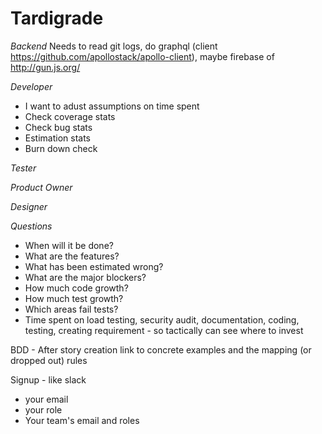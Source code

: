 Tardigrade
==========

*Backend*
Needs to read git logs, do graphql (client https://github.com/apollostack/apollo-client), maybe firebase of http://gun.js.org/ 

*Developer*
- I want to adust assumptions on time spent
- Check coverage stats
- Check bug stats
- Estimation stats
- Burn down check

*Tester*

*Product Owner*

*Designer*

*Questions*

- When will it be done?
- What are the features?
- What has been estimated wrong?
- What are the major blockers?
- How much code growth?
- How much test growth?
- Which areas fail tests?
- Time spent on load testing, security audit, documentation, coding, testing, creating requirement - so tactically can see where to invest

BDD -
After story creation link to concrete examples and the mapping (or dropped out) rules

Signup - like slack

* your email
* your role
* Your team's email and roles


